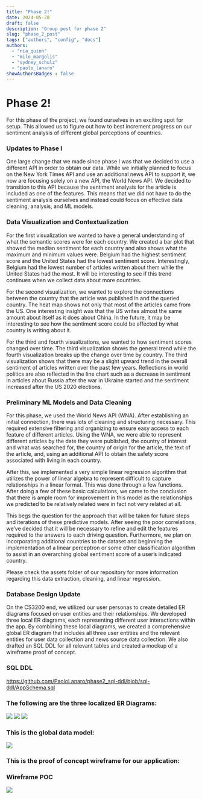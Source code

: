 ```yaml
---
title: "Phase 2!"
date: 2024-05-28
draft: false
description: "Group post for phase 2"
slug: "phase_2_post"
tags: ["authors", "config", "docs"]
authors:
  - "nia_quinn"
  - "milo_margolis"
  - "sydney_schulz"
  - "paolo_lanaro"
showAuthorsBadges : false
---
```

# Phase 2!

For this phase of the project, we found ourselves in an exciting spot for setup. This allowed us to figure out how to best increment progress on our sentiment analysis of different global perceptions of countries.

### Updates to Phase I

One large change that we made since phase I was that we decided to use a different API in order to obtain our data. While we initially planned to focus on the New York Times API and use an additional news API to support it, we now are focusing solely on a new API, the World News API. We decided to transition to this API because the sentiment analysis for the article is included as one of the features. This means that we did not have to do the sentiment analysis ourselves and instead could focus on effective data cleaning, analysis, and ML models.

### Data Visualization and Contextualization

For the first visualization we wanted to have a general understanding of what the semantic scores were for each country. We created a bar plot that showed the median sentiment for each country and also shows what the maximum and minimum values were. Belgium had the highest sentiment score and the United States had the lowest sentiment score. Interestingly, Belgium had the lowest number of articles written about them while the United States had the most. It will be interesting to see if this trend continues when we collect data about more countries.

For the second visualization, we wanted to explore the connections between the country that the article was published in and the queried country. The heat map shows not only that most of the articles came from the US. One interesting insight was that the US writes almost the same amount about itself as it does about China. In the future, it may be interesting to see how the sentiment score could be affected by what country is writing about it. 

For the third and fourth visualizations, we wanted to how sentiment scores changed over time. The third visualization shows the general trend while the fourth visualization breaks up the change over time by country. The third visualization shows that there may be a slight upward trend in the overall sentiment of articles written over the past few years. Reflections in world politics are also reflected in the line chart such as a decrease in sentiment in articles about Russia after the war in Ukraine started and the sentiment increased after the US 2020 elections.

### Preliminary ML Models and Data Cleaning

For this phase, we used the World News API (WNA). After establishing an initial connection, there was lots of cleaning and structuring necessary. This required extensive filtering and organizing to ensure easy access to each feature of different articles. Using the WNA, we were able to represent different articles by the date they were published, the country of interest and what was searched for, the country of origin for the article, the text of the article, and, using an additional API to obtain the safety score associated with living in each country.

After this, we implemented a very simple linear regression algorithm that utilizes the power of linear algebra to represent difficult to capture relationships in a linear format. This was done through a few functions. After doing a few of these basic calculations, we came to the conclusion that there is ample room for improvement in this model as the relationships we predicted to be relatively related were in fact not very related at all. 

This begs the question for the approach that will be taken for future steps and iterations of these predictive models. After seeing the poor correlations, we’ve decided that it will be necessary to refine and edit the features required to the answers to each driving question. Furthermore, we plan on incorporating additional countries to the dataset and beginning the implementation of a linear perceptron or some other classification algorithm to assist in an overarching global sentiment score of a user’s indicated country.

Please check the assets folder of our repository for more information regarding this data extraction, cleaning, and linear regression.

### **Database Design Update**

On the CS3200 end, we utilized our user personas to create detailed ER diagrams focused on user entities and their relationships. We developed three local ER diagrams, each representing different user interactions within the app. By combining these local diagrams, we created a comprehensive global ER diagram that includes all three user entities and the relevant entities for user data collection and news source data collection. We also drafted an SQL DDL for all relevant tables and created a mockup of a wireframe proof of concept.

### SQL DDL
https://github.com/PaoloLanaro/phase2_sql-ddl/blob/sql-ddl/AppSchema.sql

### The following are the three localized ER Diagrams:

<img src="https://i.imgur.com/73AsKPn.png" class="center"/>
<img src="https://i.imgur.com/dTQVP7w.png" class="center"/>
<img src="https://i.imgur.com/ThogIut.png" class="center"/>

### This is the global data model:

<img src="https://i.imgur.com/EOvQHQg.png" class="center"/>

### This is the proof of concept wireframe for our application:

### Wireframe POC
<img src="https://i.imgur.com/iFdaiJR.png" class="center"/>
